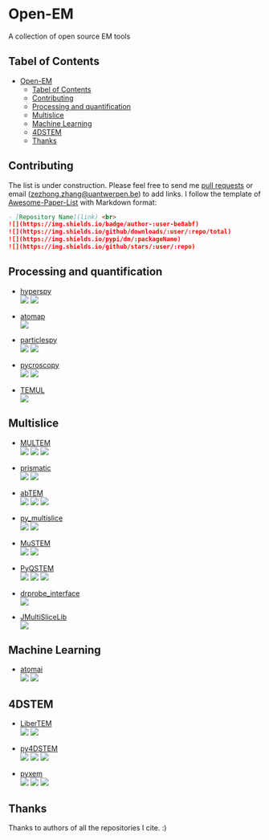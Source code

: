 # Open-EM
A collection of open source EM tools

## Tabel of Contents

- [Open-EM](#open-em)
  - [Tabel of Contents](#tabel-of-contents)
  - [Contributing](#contributing)
  - [Processing and quantification](#processing-and-quantification)
  - [Multislice](#multislice)
  - [Machine Learning](#machine-learning)
  - [4DSTEM](#4dstem)
  - [Thanks](#thanks)

## Contributing

The list is under construction. Please feel free to send me [pull requests](https://github.com/zezhong-zhang/open-em) or email (zezhong.zhang@uantwerpen.be) to add links. I follow the template of [Awesome-Paper-List](https://github.com/Doragd/Awesome-Paper-List) with Markdown format:
```Markdown
- [Repository Name](link) <br>
![](https://img.shields.io/badge/author-:user-be8abf)
![](https://img.shields.io/github/downloads/:user/:repo/total)
![](https://img.shields.io/pypi/dm/:packageName)
![](https://img.shields.io/github/stars/:user/:repo)
```

## Processing and quantification

- [hyperspy](https://github.com/hyperspy/hyperspy)<br>
![](https://img.shields.io/github/downloads/hyperspy/hyperspy/total)
![](https://img.shields.io/github/stars/hyperspy/hyperspy)

- [atomap](https://gitlab.com/atomap/atomap) <br>
![](https://img.shields.io/pypi/dm/atomap)


- [particlespy](https://github.com/ePSIC-DLS/particlespy) <br>
![](https://img.shields.io/pypi/dm/particlespy)
![](https://img.shields.io/github/stars/ePSIC-DLS/particlespy)

- [pycroscopy](https://github.com/pycroscopy/pycroscopy) <br>
![](https://img.shields.io/github/downloads/pycroscopy/pycroscopy/total)
![](https://img.shields.io/github/stars/pycroscopy/pycroscopy)

- [TEMUL](https://github.com/PinkShnack/TEMUL) <br>
![](https://img.shields.io/github/stars/PinkShnack/TEMUL)

## Multislice
- [MULTEM](https://github.com/Ivanlh20/multem)<br> 
![](https://img.shields.io/badge/author-Ivanlh20-be8abf)
![](https://img.shields.io/github/downloads/Ivanlh20/MULTEM/total)
![](https://img.shields.io/github/stars/Ivanlh20/multem)


- [prismatic](https://github.com/prism-em/prismatic) <br>
![](https://img.shields.io/github/downloads/prism-em/prismatic/total)
![](https://img.shields.io/github/stars/prism-em/prismatic)


- [abTEM](https://github.com/jacobjma/abTEM)<br>
![](https://img.shields.io/badge/author-jacobjma-be8abf)
![](https://img.shields.io/pypi/dm/abTEM)
![](https://img.shields.io/github/stars/jacobjma/abTEM)

- [py_multislice]([link](https://github.com/HamishGBrown/py_multislice)) <br>
![](https://img.shields.io/badge/author-HamishGBrown-be8abf)
![](https://img.shields.io/github/stars/HamishGBrown/py_multislice)

- [MuSTEM]([link](https://github.com/HamishGBrown/MuSTEM)) <br>
![](https://img.shields.io/badge/author-HamishGBrown-be8abf)
![](https://img.shields.io/github/stars/HamishGBrown/MuSTEM)

- [PyQSTEM](https://github.com/jacobjma/PyQSTEM) <br>
![](https://img.shields.io/badge/author-jacobjma-be8abf)
![](https://img.shields.io/pypi/dm/pyqstem)
![](https://img.shields.io/github/stars/jacobjma/PyQSTEM)

- [drprobe_interface](https://github.com/FWin22/drprobe_interface) <br>
![](https://img.shields.io/github/stars/FWin22/drprobe_interface)

- [JMultiSliceLib](https://github.com/ju-bar/JMultiSliceLib) <br>
![](https://img.shields.io/github/stars/ju-bar/JMultiSliceLib)

## Machine Learning

- [atomai](https://github.com/pycroscopy/atomai) <br>
![](https://img.shields.io/badge/author-pycroscopy-be8abf)
![](https://img.shields.io/github/stars/pycroscopy/atomai)
## 4DSTEM
- [LiberTEM]([link](https://github.com/LiberTEM/LiberTEM)) <br>
![](https://img.shields.io/badge/author-LiberTEM-be8abf)
![](https://img.shields.io/github/stars/LiberTEM/LiberTEM)

- [py4DSTEM](https://github.com/py4dstem/py4DSTEM) <br>
![](https://img.shields.io/badge/author-py4DSTEM-be8abf)
![](https://img.shields.io/pypi/dm/py4DSTEM)
![](https://img.shields.io/github/stars/py4DSTEM/py4DSTEM)

- [pyxem](https://github.com/pyxem/pyxem) <br>
![](https://img.shields.io/badge/author-pyxem-be8abf)
![](https://img.shields.io/pypi/dm/pyxem)
![](https://img.shields.io/github/stars/pyxem/pyxem)
## Thanks

Thanks to authors of all the repositories I cite. :)














